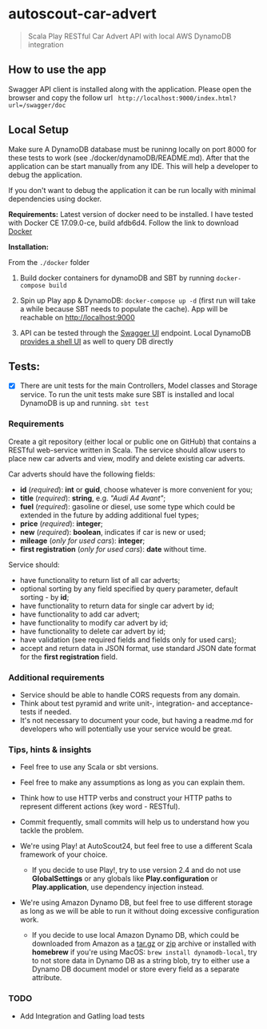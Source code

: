autoscout-car-advert
=====================

> Scala Play RESTful Car Advert API with local AWS DynamoDB integration


## How to use the app

Swagger API client is installed along with the application. Please open the browser and copy the follow url
` http://localhost:9000/index.html?url=/swagger/doc`

## Local Setup
Make sure A DynamoDB database must be runinng locally on port 8000 for these tests to work (see ./docker/dynamoDB/README.md).
After that the application can be start manually from any IDE. This will help a developer to debug the application.


If you don't want to debug the application it can be run locally with minimal dependencies using docker.

**Requirements:**
Latest version of docker need to be installed. I have tested with Docker CE 17.09.0-ce, build afdb6d4.
Follow the link to download
 [Docker](https://docs.docker.com/engine/installation/)
 
**Installation:**

From the `./docker` folder

1. Build docker containers for dynamoDB and SBT by running `docker-compose build`

2. Spin up Play app & DynamoDB: `docker-compose up -d` (first run will take a while because SBT needs to populate the cache). App will be reachable on [http://localhost:9000](http://localhost:9000)

3. API can be tested through the [Swagger UI](http://localhost:9000/index.html?url=/swagger/doc) endpoint. Local DynamoDB [provides a shell UI](http://localhost:8000/shell/) as well to query DB directly

## Tests:

- [x] There are unit tests for the main Controllers, Model classes and Storage service.
      To run the unit tests make sure SBT is installed and local DynamoDB is up and running.
      `sbt test`

### Requirements

Create a git repository (either local or public one on GitHub) that contains a RESTful web-service written in Scala. The service should allow users to place new car adverts and view, modify and delete existing car adverts.

Car adverts should have the following fields:
* **id** (_required_): **int** or **guid**, choose whatever is more convenient for you;
* **title** (_required_): **string**, e.g. _"Audi A4 Avant"_;
* **fuel** (_required_): gasoline or diesel, use some type which could be extended in the future by adding additional fuel types;
* **price** (_required_): **integer**;
* **new** (_required_): **boolean**, indicates if car is new or used;
* **mileage** (_only for used cars_): **integer**;
* **first registration** (_only for used cars_): **date** without time.

Service should:
* have functionality to return list of all car adverts;
* optional sorting by any field specified by query parameter, default sorting - by **id**;
* have functionality to return data for single car advert by id;
* have functionality to add car advert;
* have functionality to modify car advert by id;
* have functionality to delete car advert by id;
* have validation (see required fields and fields only for used cars);
* accept and return data in JSON format, use standard JSON date format for the **first registration** field.

### Additional requirements

* Service should be able to handle CORS requests from any domain.
* Think about test pyramid and write unit-, integration- and acceptance-tests if needed.
* It's not necessary to document your code, but having a readme.md for developers who will potentially use your service would be great.

### Tips, hints & insights

* Feel free to use any Scala or sbt versions.
* Feel free to make any assumptions as long as you can explain them.
* Think how to use HTTP verbs and construct your HTTP paths to represent different actions (key word - RESTful).
* Commit frequently, small commits will help us to understand how you tackle the problem.


* We're using Play! at AutoScout24, but feel free to use a different Scala framework of your choice.
  * If you decide to use Play!, try to use version 2.4 and do not use **GlobalSettings** or any globals like **Play.configuration** or **Play.application**, use dependency injection instead.


* We're using Amazon Dynamo DB, but feel free to use different storage as long as we will be able to run it without doing excessive configuration work.
  * If you decide to use local Amazon Dynamo DB, which could be downloaded from Amazon as a [tar.gz](http://dynamodb-local.s3-website-us-west-2.amazonaws.com/dynamodb_local_latest.tar.gz) or [zip](http://dynamodb-local.s3-website-us-west-2.amazonaws.com/dynamodb_local_latest.zip) archive or installed with **homebrew** if you're using MacOS: ```brew install dynamodb-local```, try to not store data in Dynamo DB as a string blob, try to either use a Dynamo DB document model or store every field as a separate attribute.

### TODO
* Add Integration and Gatling load tests